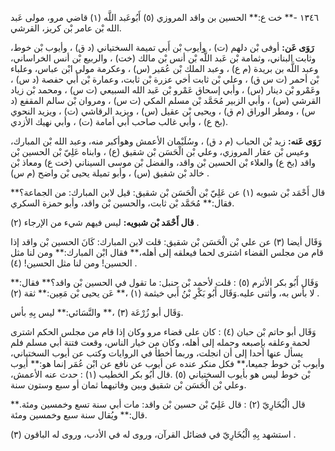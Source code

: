 ١٣٤٦ -** خت ع:** الحسين بن واقد المروزي (٥) أَبُوعَبد اللَّه (١) قاضي مرو، مولى عَبد الله بْن عامر بْن كريز، القرشي.

**رَوَى عَن:** أوفى بْن دلهم (ت) ، وأيوب بْن أَبي تميمة السختياني (د ق) ، وأيوب بْن خوط، وثابت البناني، وثمامة بْن عَبد اللَّه بْن أنس بْن مالك (خت) ، والربيع بْن أنس الخراساني، وعبد اللَّه بن بريدة (م ع) ، وعبد الملك بْن عُمَير (س) ، وعكرمة مولى ابْن عباس، وعلباء بْن أحمر (ت س ق) ، وعلي بْن ثابت أخي عزرة بْن ثابت، وعمارة بْن أَبي حفصة (د س) ، وعَمْرو بْن دينار (س) ، وأبي إسحاق عَمْرو بْن عَبد الله السبيعي (ت س) ، ومحمد بْن زياد القرشي (س) ، وأبي الزبير مُحَمَّد بْن مسلم المكي (ت س) ، ومروان بْن سالم المقفع (د س) ، ومطر الوراق (م ق) ، ويحيى بْن عقيل (س) ، ويزيد الرقاشي (ت) ، ويزيد النحوي (بخ ع) ، وأبي غالب صاحب أبي أمامة (ت) ، وأبي نهيك الأزدي.

**رَوَى عَنه:** زيد بْن الحباب (م د ق) ، وسُلَيْمان الأعمش وهوأكبر منه، وعبد الله بْن المبارك، وعيس بْن عقار المروزي، وعلي بْن الْحَسَن بْن شقيق (ع) ، وابناه عَلِيّ بْن الحسين بْن واقد (بخ ع) والعلاء بْن الحسين بْن واقد، والفضل بْن موسى السيناني (خت ع) ومعاذ بْن خالد بْن شفيق (س) ، وأبو تميلة يحيى بْن واضح (م س) .

قال أَحْمَد بْن شبويه (١) عن عَلِيّ بْن الْحَسَن بْن شقيق: قيل لابن المبارك: من الجماعة؟** فقال:** مُحَمَّد بْن ثابت، والحسين بْن واقد، وأبو حمزة السكري.

**قال أَحْمَد بْن شبويه:** ليس فيهم شيء من الإرجاء (٢) .

وَقَال أيضا (٣) عن علي بْن الْحَسَن بْن شقيق: قلت لابن المبارك: كَانَ الحسين بْن واقد إذا قام من مجلس القضاء اشترى لحما فيعلقه إلى أهله،** فقال ابْن المبارك:** ومن لنا مثل الحسين! ومن لنا مثل الحسين! (٤) .

وَقَال أَبُو بكر الأثرم (٥) : قلت لأحمد بْن حنبل: ما تقول في الحسين بْن واقد؟** فقال:** لا بأس به، وأثنى عليه.وَقَال أَبُو بَكْرِ بْنُ أَبي خيثمة (١) ،** عَن يحيى بْن مَعِين:** ثقة (٢) .

وَقَال أبو زُرْعَة (٣) ،** والنَّسَائي:** ليس بِهِ بأس.

وَقَال أبو حاتم بْن حبان (٤) : كان على قضاء مرو وكان إذا قام من مجلس الحكم اشترى لحمة وعلقه بإصبعه وحمله إلى أهله، وكان من خيار الناس، وقعت فتنة أبي مسلم فلم يسأل عنها أحدا إلى أن انجلت، وربما أخطأ في الروايات وكتب عن أيوب السختياني، وأيوب بْن خوط جميعا،** فكل منكر عنده عن أيوب عن نافع عن ابْن عُمَر إنما هو:** أيوب بْن خوط ليس هو بأيوب السختياني (٥) .قال أَبُو بكر الخطيب (١) : حدث عنه الأعمش، وعلي بْن الْحَسَن بْن شقيق وبين وفاتيهما ثمان أو سبع وستون سنة.

قال الْبُخَارِيّ (٢) : قال عَلِيّ بْن حسين بْن واقد: مات أبي سنة تسع وخمسين ومئة.** قال:** ويُقال سنة سبع وخمسين ومئة.

استشهد بِهِ الْبُخَارِيّ في فضائل القرآن، وروى له في الأدب، وروى له الباقون (٣) .